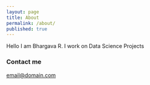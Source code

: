 ```yaml
---
layout: page
title: About
permalink: /about/
published: true
---
```


Hello I am Bhargava R.
I work on Data Science Projects

### Contact me

[email@domain.com](mailto:email@domain.com)
